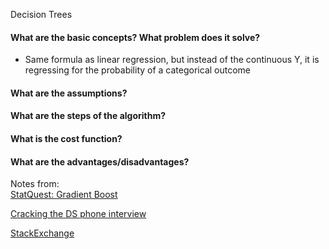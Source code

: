 Decision Trees


#### What are the basic concepts? What problem does it solve?
- Same formula as linear regression, but instead of the continuous Y, it is regressing for the probability of a categorical outcome

#### What are the assumptions?

#### What are the steps of the algorithm?


#### What is the cost function?

#### What are the advantages/disadvantages?


Notes from:  
[StatQuest: Gradient Boost](https://www.youtube.com/watch?v=3CC4N4z3GJc)

[Cracking the DS phone interview](https://medium.com/@bruceyanghy/crack-the-machine-learning-phone-interview-guide-9e4dc316f65b)

[StackExchange](https://stats.stackexchange.com/questions/29325/what-is-the-difference-between-linear-regression-and-logistic-regression)
